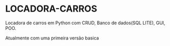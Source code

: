 # LOCADORA-CARROS
Locadora de carros em Python com CRUD, Banco de dados(SQL LITE), GUI, POO.

Atualmente com uma primeira versão basica 
